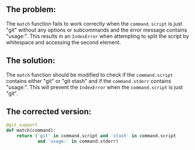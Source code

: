 ## The problem:

The `match` function fails to work correctly when the `command.script` is just "git" without any options or subcommands and the error message contains "usage:". This results in an `IndexError` when attempting to split the script by whitespace and accessing the second element.

## The solution:

The `match` function should be modified to check if the `command.script` contains either "git" or "git stash" and if the `command.stderr` contains "usage:". This will prevent the `IndexError` when the `command.script` is just "git".

## The corrected version:

```python
@git_support
def match(command):
    return ('git' in command.script and 'stash' in command.script
            and 'usage:' in command.stderr)
```